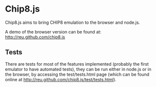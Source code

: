 # Chip8.js

Chip8.js aims to bring CHIP8 emulation to the browser and node.js.

A demo of the browser version can be found at: http://reu.github.com/chip8.js

## Tests

There are tests for most of the features implemented (probably the first emulator to have automated tests), they can be run either in node.js or in the browser, by accessing the test/tests.html page (which can be found online at http://reu.github.com/chip8.js/test/tests.html).
